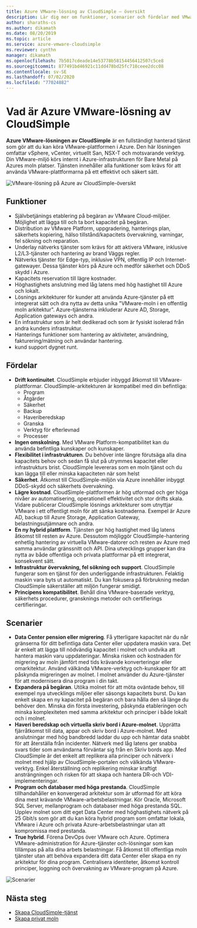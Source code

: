 ```yaml
---
title: Azure VMware-lösning av CloudSimple – översikt
description: Lär dig mer om funktioner, scenarier och fördelar med VMware-lösningar på Azure av CloudSimple-tjänsten.
author: sharaths-cs
ms.author: dikamath
ms.date: 08/20/2019
ms.topic: article
ms.service: azure-vmware-cloudsimple
ms.reviewer: cynthn
manager: dikamath
ms.openlocfilehash: 7b5017cdeade14e53778b58154456412507c5ce8
ms.sourcegitcommit: 877491bd46921c11dd478bd25fc718ceee2dcc08
ms.contentlocale: sv-SE
ms.lasthandoff: 07/02/2020
ms.locfileid: "77024882"
---
```

# <a name="what-is-azure-vmware-solution-by-cloudsimple"></a>Vad är Azure VMware-lösning av CloudSimple

**Azure VMware-lösningen av CloudSimple** är en fullständigt hanterad tjänst som gör att du kan köra VMware-plattformen i Azure. Den här lösningen omfattar vSphere, vCenter, virtuellt San, NSX-T och motsvarande verktyg. Din VMware-miljö körs internt i Azure-infrastrukturen för Bare Metal på Azures moln platser. Tjänsten innehåller alla funktioner som krävs för att använda VMware-plattformarna på ett effektivt och säkert sätt.

![VMware-lösning på Azure av CloudSimple-översikt](media/azure-vmware-solution-by-cloudsimple.png)

## <a name="features"></a>Funktioner

* Självbetjänings etablering på begäran av VMware Cloud-miljöer. Möjlighet att lägga till och ta bort kapacitet på begäran.
* Distribution av VMware Platform, uppgradering, hanterings plan, säkerhets kopiering, hälso tillstånd/kapacitets övervakning, varningar, fel sökning och reparation.
* Underlay nätverks tjänster som krävs för att aktivera VMware, inklusive L2/L3-tjänster och hantering av brand Väggs regler.
* Nätverks tjänster för Edge-typ, inklusive VPN, offentlig IP och Internet-gatewayer. Dessa tjänster körs på Azure och medför säkerhet och DDoS skydd i Azure.
* Kapacitets reservation till lägre kostnader.
* Höghastighets anslutning med låg latens med hög hastighet till Azure och lokalt.
* Lösnings arkitekturer för kunder att använda Azure-tjänster på ett integrerat sätt och dra nytta av detta unika "VMware-moln i en offentlig moln arkitektur". Azure-tjänsterna inkluderar Azure AD, Storage, Application gateways och andra.
* En infrastruktur som är helt dedikerad och som är fysiskt isolerad från andra kunders infrastruktur.
* Hanterings funktioner som hantering av aktiviteter, användning, fakturering/mätning och användar hantering.
* kund support dygnet runt.

## <a name="benefits"></a>Fördelar

* **Drift kontinuitet**. CloudSimple erbjuder inbyggd åtkomst till VMware-plattformar. CloudSimple-arkitekturen är kompatibel med din befintliga:
    * Program
    * Åtgärder
    * Säkerhet
    * Backup
    * Haveriberedskap
    * Granska
    * Verktyg för efterlevnad
    * Processer
* **Ingen omskolning**. Med VMware Platform-kompatibilitet kan du använda befintliga kunskaper och kunskaper.
* **Flexibilitet i infrastrukturen**. Du behöver inte längre förutsäga alla dina kapacitets behov och sedan få slut på utrymmes kapacitet eller infrastrukturs brist. CloudSimple levereras som en moln tjänst och du kan lägga till eller minska kapaciteten när som helst
* **Säkerhet**. Åtkomst till CloudSimple-miljön via Azure innehåller inbyggt DDoS-skydd och säkerhets övervakning.
* **Lägre kostnad**. CloudSimple-plattformen är hög utformad och ger höga nivåer av automatisering, operationell effektivitet och stor drifts skala. Vidare publicerar CloudSimple lösnings arkitekturer som utnyttjar VMware i ett offentligt moln för att sänka kostnaderna. Exempel är Azure AD, backup till Azure Storage, Application Gateway, belastningsutjämnare och andra.
* **En ny hybrid plattform**. Tjänsten ger hög hastighet med låg latens åtkomst till resten av Azure. Dessutom möjliggör CloudSimple-hantering enhetlig hantering av virtuella VMware-datorer och resten av Azure med samma användar gränssnitt och API. Dina utvecklings grupper kan dra nytta av både offentliga och privata plattformar på ett integrerat, konsekvent sätt.
* **Infrastruktur övervakning, fel sökning och support**. CloudSimple fungerar som en tjänst för den underliggande infrastrukturen. Felaktig maskin vara byts ut automatiskt. Du kan fokusera på förbrukning medan CloudSimple säkerställer att miljön fungerar smidigt.
* **Principens kompatibilitet**. Behåll dina VMware-baserade verktyg, säkerhets procedurer, gransknings metoder och certifierings certifieringar.

## <a name="scenarios"></a>Scenarier

* **Data Center pension eller migrering**. Få ytterligare kapacitet när du når gränserna för ditt befintliga data Center eller uppdatera maskin vara. Det är enkelt att lägga till nödvändig kapacitet i molnet och undvika att hantera maskin varu uppdateringar. Minska risken och kostnaden för migrering av moln jämfört med tids krävande konverteringar eller omarkitektur. Använd välkända VMware-verktyg och-kunskaper för att påskynda migreringen av molnet. I molnet använder du Azure-tjänster för att modernisera dina program i din takt.
* **Expandera på begäran**. Utöka molnet för att möta oväntade behov, till exempel nya utvecklings miljöer eller säsongs kapacitets burst. Du kan enkelt skapa en ny kapacitet på begäran och bara hålla den så länge du behöver den. Minska din första investering, påskynda etableringen och minska komplexiteten med samma arkitektur och principer i både lokalt och i molnet.
* **Haveri beredskap och virtuella skriv bord i Azure-molnet**. Upprätta fjärråtkomst till data, appar och skriv bord i Azure-molnet. Med anslutningar med hög bandbredd laddar du upp och hämtar data snabbt för att återställa från incidenter. Nätverk med låg latens ger snabba svars tider som användarna förväntar sig från en Skriv bords app. Med CloudSimple är det enkelt att replikera alla principer och nätverk i molnet med hjälp av CloudSimple-portalen och välkända VMware-verktyg. Enkel återställning och replikering minskar kraftigt ansträngningen och risken för att skapa och hantera DR-och VDI-implementeringar.
* **Program och databaser med höga prestanda**. CloudSimple tillhandahåller en konvergerad arkitektur som är utformad för att köra dina mest krävande VMware-arbetsbelastningar. Kör Oracle, Microsoft SQL Server, mellanprogram och databaser med höga prestanda SQL. Upplev molnet som ditt eget Data Center med höghastighets nätverk på 25 Gbit/s som gör att du kan köra hybrid program som omfattar lokala, VMware i Azure och privata Azure-arbetsbelastningar utan att kompromissa med prestanda.
* **True hybrid**. Förena DevOps över VMware och Azure. Optimera VMware-administration för Azure-tjänster och-lösningar som kan tillämpas på alla dina arbets belastningar. Få åtkomst till offentliga moln tjänster utan att behöva expandera ditt data Center eller skapa en ny arkitektur för dina program. Centralisera identiteter, åtkomst kontroll principer, loggning och övervakning av VMware-program på Azure.

![Scenarier](media/cloudsimple-scenarios.png)

## <a name="next-steps"></a>Nästa steg

* [Skapa CloudSimple-tjänst](quickstart-create-cloudsimple-service.md)
* [Skapa privat moln](quickstart-create-private-cloud.md)
